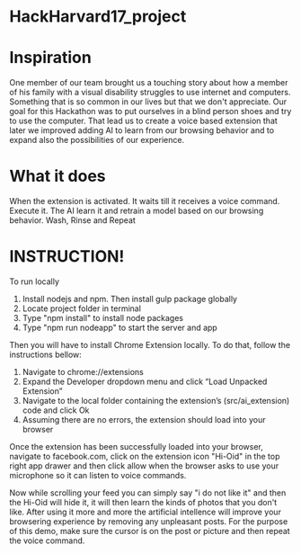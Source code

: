 # HackHarvard17_project

# Inspiration
One member of our team brought us a touching story about how a member of his family with a visual disability struggles to use internet and computers. Something that is so common in our lives but that we don't appreciate. Our goal for this Hackathon was to put ourselves in a blind person shoes and try to use the computer. That lead us to create a voice based extension that later we improved adding AI to learn from our browsing behavior and to expand also the possibilities of our experience.

# What it does
When the extension is activated. It waits till it receives a voice command. Execute it. The AI learn it and retrain a model based on our browsing behavior. Wash, Rinse and Repeat



# INSTRUCTION!
To run locally     
1. Install nodejs and npm. Then install gulp package globally    
2. Locate project folder in terminal      
3. Type "npm install" to install node packages   
4. Type "npm run nodeapp" to start the server and app

Then you will have to install Chrome Extension locally.
To do that, follow the instructions bellow:
1. Navigate to chrome://extensions
2. Expand the Developer dropdown menu and click “Load Unpacked Extension”
3. Navigate to the local folder containing the extension’s (src/ai_extension) code and click Ok
4. Assuming there are no errors, the extension should load into your browser 

Once the extension has been successfully loaded into your browser, navigate to facebook.com, click on the extension icon 
"Hi-Oid" in the top right app drawer and then click allow when the browser asks to use your microphone so it can listen to voice commands. 

Now while scrolling your feed you can simply say "i do not like it" and then the Hi-Oid will hide it, it will then learn the kinds of photos that you don't like. After using it more and more the artificial intellence will improve your browsering experience by removing any unpleasant posts. For the purpose of this demo, make sure the cursor is on the post or picture and then repeat the voice command.




